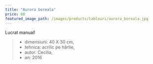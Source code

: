 ```yaml
---
title: "Aurora boreala"
price: 60
featured_image_path: /images/products/tablouri/aurora_boreala.jpg
---
```


Lucrat manual!

> - dimensiuni: 40 X 30 cm, 
> - tehnica: acrilic pe hârtie, 
> - autor: Cecilia, 
> - an: 2016